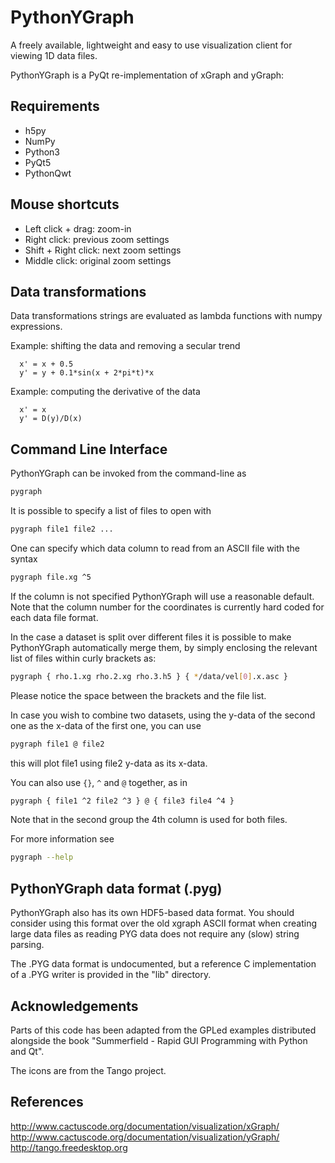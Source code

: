 # PythonYGraph

A freely available, lightweight and easy to use visualization client for
viewing 1D data files.

PythonYGraph is a PyQt re-implementation of xGraph and yGraph:


## Requirements

* h5py
* NumPy
* Python3
* PyQt5
* PythonQwt


## Mouse shortcuts

* Left click + drag: zoom-in
* Right click: previous zoom settings
* Shift + Right click: next zoom settings
* Middle click: original zoom settings


## Data transformations

Data transformations strings are evaluated as lambda functions with
numpy expressions.

Example: shifting the data and removing a secular trend

```text
  x' = x + 0.5
  y' = y + 0.1*sin(x + 2*pi*t)*x
```

Example: computing the derivative of the data

```text
  x' = x
  y' = D(y)/D(x)
```

## Command Line Interface

PythonYGraph can be invoked from the command-line as

```sh
pygraph
```

It is possible to specify a list of files to open with

```sh
pygraph file1 file2 ...
```

One can specify which data column to read from an ASCII file with the syntax

```sh
pygraph file.xg ^5
```

If the column is not specified PythonYGraph will use a reasonable default. Note
that the column number for the coordinates is currently hard coded for each
data file format.

In the case a dataset is split over different files it is possible to make
PythonYGraph automatically merge them, by simply enclosing the relevant list of
files within curly brackets as:

```sh
pygraph { rho.1.xg rho.2.xg rho.3.h5 } { */data/vel[0].x.asc }
```

Please notice the space between the brackets and the file list.

In case you wish to combine two datasets, using the y-data of the second one
as the x-data of the first one, you can use

```sh
pygraph file1 @ file2
```

this will plot file1 using file2 y-data as its x-data.

You can also use `{}`, `^` and `@` together, as in

```sh
pygraph { file1 ^2 file2 ^3 } @ { file3 file4 ^4 }
```

Note that in the second group the 4th column is used for both files.

For more information see

```sh
pygraph --help
```

## PythonYGraph data format (.pyg)

PythonYGraph also has its own HDF5-based data format. You should consider using
this format over the old xgraph ASCII format when creating large data files as
reading PYG data does not require any (slow) string parsing.

The .PYG data format is undocumented, but a reference C implementation of a
.PYG writer is provided in the "lib" directory.


## Acknowledgements

Parts of this code has been adapted from the GPLed examples distributed
alongside the book "Summerfield - Rapid GUI Programming with Python and Qt".

The icons are from the Tango project.


## References

http://www.cactuscode.org/documentation/visualization/xGraph/
http://www.cactuscode.org/documentation/visualization/yGraph/
http://tango.freedesktop.org
